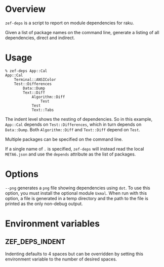 # Overview

`zef-deps` is a script to report on module dependencies for raku.

Given a list of package names on the command line, generate a listing of all
dependencies, direct and indirect.

# Usage

```
% zef-deps App::Cal
App::Cal
    Terminal::ANSIColor
    Test::Differences
        Data::Dump
        Text::Diff
            Algorithm::Diff
                Test
            Test
            Text::Tabs
```

The indent level shows the nesting of dependencies. So in this example, `App::Cal` depends
on `Test::Differences`, which in turn depends on `Data::Dump`.  Both `Algorithm::Diff` and
`Text::Diff` depend on `Test`.

Multiple packages can be specified on the command line.

If a single name of `.` is specified, `zef-deps` will instead read the local
`META6.json` and use the `depends` attribute as the list of packages.

# Options

`--png` generates a `png` file showing dependencies using `dot`. To use this option,
you must install the optional module `Uxmal`. When run with this option, a file is generated in a temp
directory and the path to the file is printed as the only non-debug output.

# Environment variables

## ZEF_DEPS_INDENT

Indenting defaults to 4 spaces but can be overridden by setting this environment variable to
the number of desired spaces.

